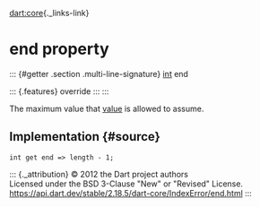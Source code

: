 [dart:core](../../dart-core/dart-core-library){._links-link}

end property
============

::: {#getter .section .multi-line-signature}
[int](../int-class) end

::: {.features}
override
:::
:::

The maximum value that [value](../argumenterror/argumenterror.value) is
allowed to assume.

Implementation {#source}
--------------

``` {.language-dart data-language="dart"}
int get end => length - 1;
```

::: {._attribution}
© 2012 the Dart project authors\
Licensed under the BSD 3-Clause \"New\" or \"Revised\" License.\
<https://api.dart.dev/stable/2.18.5/dart-core/IndexError/end.html>
:::
